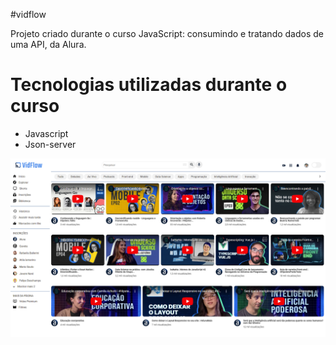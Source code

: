 #vidflow

Projeto criado durante o curso JavaScript: consumindo e tratando dados de uma API, da Alura.

# Tecnologias utilizadas durante o curso
* Javascript
* Json-server

![vidflow](vidflow.png)